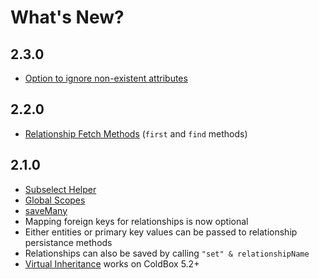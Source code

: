 # What's New?

## 2.3.0

* [Option to ignore non-existent attributes](getting-started/updating-existing-entities.md#update)

## 2.2.0

* [Relationship Fetch Methods](relationships/retrieving-relationships.md) \(`first` and `find` methods\)

## 2.1.0

* [Subselect Helper](getting-started/query-scopes.md#subselects)
* [Global Scopes](getting-started/query-scopes.md#global-scopes)
* [saveMany](relationships/relationship-types/hasmany.md#saveMany)
* Mapping foreign keys for relationships is now optional
* Either entities or primary key values can be passed to relationship persistance methods
* Relationships can also be saved by calling `"set" & relationshipName`
* [Virtual Inheritance](getting-started/defining-an-entity.md) works on ColdBox 5.2+


